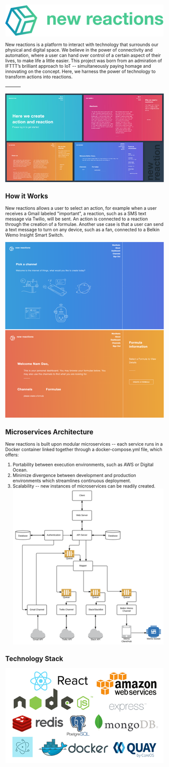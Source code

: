 ![logo](https://raw.githubusercontent.com/adryft-io/images/master/logo-01.png)

New reactions is a platform to interact with technology that surrounds our physical and digital space. We believe in the power of connectivity and automation, where a user can hand over control of a certain aspect of their lives, to make life a little easier. This project was born from an admiration of IFTTT’s brilliant approach to IoT -- simultaneously paying homage and innovating on the concept. Here, we harness the power of technology to transform actions into reactions.


–––––––


![preview](https://raw.githubusercontent.com/adryft-io/images/master/newreaction.jpg)

## How it Works
New reactions allows a user to select an action, for example when a user receives a Gmail labeled "important", a reaction, such as a SMS text message via Twilio, will be sent.  An action is connected to a reaction through the creation of a formulae.  Another use case is that a user can send a text message to turn on any device, such as a fan, connected to a Belkin Wemo Insight Smart Switch. 

![preview](https://raw.githubusercontent.com/adryft-io/images/master/channels.png)
![preview](https://raw.githubusercontent.com/adryft-io/images/master/formulae.png)

## Microservices Architecture 
New reactions is built upon modular microservices -- each service runs in a Docker container linked together through a docker-compose.yml file, which offers: 

1. Portability between execution environments, such as AWS or Digital Ocean. 
2. Minimize divergence between development and production environments which streamlines continuous deployment. 
3. Scalability -- new instances of microservices can be readily created.
![preview](https://raw.githubusercontent.com/adryft-io/images/master/newreactions-architecture.png)

## Technology Stack 

![logo](https://raw.githubusercontent.com/adryft-io/images/master/techstack.jpg)







